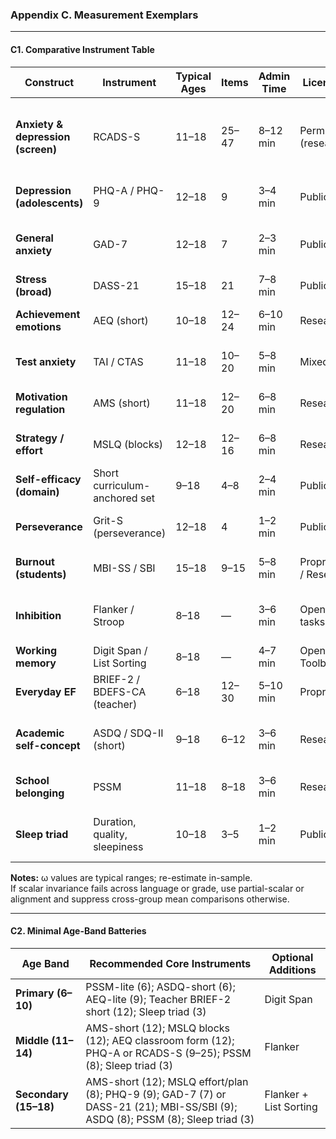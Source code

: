 ### Appendix C. Measurement Exemplars

---

#### C1. Comparative Instrument Table

| **Construct** | **Instrument** | **Typical Ages** | **Items** | **Admin Time** | **Licensing** | **Psychometrics (ω; notes)** | **Cross-Group Comparability** | **Strengths** | **Cautions** |
|----------------|----------------|------------------|------------|----------------|----------------|-------------------------------|--------------------------------|----------------|----------------|
| **Anxiety & depression (screen)** | RCADS-S | 11–18 | 25–47 | 8–12 min | Permission (research) | ω ≈ .85–.95 | Partial scalar likely; consider alignment | Broad internalizing coverage | Not diagnostic; duty-of-care triggers only |
| **Depression (adolescents)** | PHQ-A / PHQ-9 | 12–18 | 9 | 3–4 min | Public | ω ≈ .80–.90 | Good across many languages | Brief, validated | Screening, not diagnosis |
| **General anxiety** | GAD-7 | 12–18 | 7 | 2–3 min | Public | ω ≈ .85–.92 | Often scalar with small adjustments | Very brief | Ceiling under severe cases |
| **Stress (broad)** | DASS-21 | 15–18 | 21 | 7–8 min | Public | ω ≈ .85–.95 | Partial scalar common | Covers depression/anxiety/stress | Not ideal under 14 |
| **Achievement emotions** | AEQ (short) | 10–18 | 12–24 | 6–10 min | Research | ω ≈ .80–.90 | Partial scalar; align | Task/test emotions | Requires careful translation |
| **Test anxiety** | TAI / CTAS | 11–18 | 10–20 | 5–8 min | Mixed | ω ≈ .80–.90 | Reasonable | Evaluative context focus | Overlap with trait anxiety |
| **Motivation regulation** | AMS (short) | 11–18 | 12–20 | 6–8 min | Research | ω ≈ .75–.90 | Metric likely; scalar sometimes | SDT-aligned profiles | Some item redundancy |
| **Strategy / effort** | MSLQ (blocks) | 12–18 | 12–16 | 6–8 min | Research | ω ≈ .70–.85 | Acceptable with adaptation | Self-regulation snapshot | Social desirability sensitivity |
| **Self-efficacy (domain)** | Short curriculum-anchored set | 9–18 | 4–8 | 2–4 min | Public | ω ≈ .75–.90 | Good if domain-specific | Direct task link | Needs tight anchoring |
| **Perseverance** | Grit-S (perseverance) | 12–18 | 4 | 1–2 min | Public | ω ≈ .70–.80 | Mixed | Ultra-brief | Limited incremental validity |
| **Burnout (students)** | MBI-SS / SBI | 15–18 | 9–15 | 5–8 min | Proprietary / Research | ω ≈ .80–.90 | Adequate | Exhaustion/cynicism captured | Avoid clinical labels |
| **Inhibition** | Flanker / Stroop | 8–18 | — | 3–6 min | Open tasks | Split-half > .80 | Cross-device checks | Process-proximal | Practice effects across waves |
| **Working memory** | Digit Span / List Sorting | 8–18 | — | 4–7 min | Open / NIH Toolbox | Test–retest good | Typically robust | Brief, interpretable | Bandwidth limited |
| **Everyday EF** | BRIEF-2 / BDEFS-CA (teacher) | 6–18 | 12–30 | 5–10 min | Proprietary | ω ≈ .80–.95 | Usually stable | Ecological validity | Rater bias; licensing cost |
| **Academic self-concept** | ASDQ / SDQ-II (short) | 9–18 | 6–12 | 3–6 min | Research | ω ≈ .80–.90 | Metric/scalar often feasible | Domain-specific identity | Needs grade-aligned items |
| **School belonging** | PSSM | 11–18 | 8–18 | 3–6 min | Research | ω ≈ .80–.90 | Generally solid | Simple, widely used | Some items culture-specific |
| **Sleep triad** | Duration, quality, sleepiness | 10–18 | 3–5 | 1–2 min | Public | — | Usually fine | Ultra-low burden | Self-report bias; add admin data if possible |

**Notes:** ω values are typical ranges; re-estimate in-sample.  
If scalar invariance fails across language or grade, use partial-scalar or alignment and suppress cross-group mean comparisons otherwise.

---

#### C2. Minimal Age-Band Batteries

| **Age Band** | **Recommended Core Instruments** | **Optional Additions** |
|---------------|----------------------------------|-------------------------|
| **Primary (6–10)** | PSSM-lite (6); ASDQ-short (6); AEQ-lite (9); Teacher BRIEF-2 short (12); Sleep triad (3) | Digit Span |
| **Middle (11–14)** | AMS-short (12); MSLQ blocks (12); AEQ classroom form (12); PHQ-A or RCADS-S (9–25); PSSM (8); Sleep triad (3) | Flanker |
| **Secondary (15–18)** | AMS-short (12); MSLQ effort/plan (8); PHQ-9 (9); GAD-7 (7) or DASS-21 (21); MBI-SS/SBI (9); ASDQ (8); PSSM (8); Sleep triad (3) | Flanker + List Sorting |
